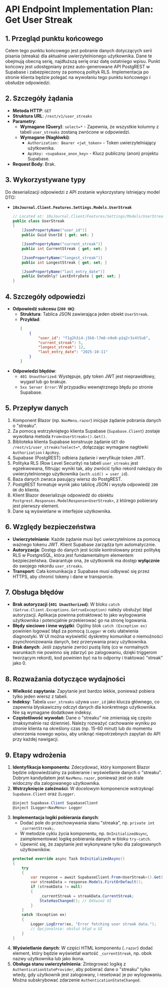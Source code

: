 # API Endpoint Implementation Plan: Get User Streak

## 1. Przegląd punktu końcowego
Celem tego punktu końcowego jest pobranie danych dotyczących serii pisania (streaka) dla aktualnie uwierzytelnionego użytkownika. Dane te obejmują obecną serię, najdłuższą serię oraz datę ostatniego wpisu. Punkt końcowy jest udostępniany przez auto-generowane API PostgREST w Supabase i zabezpieczony za pomocą polityk RLS. Implementacja po stronie klienta będzie polegać na wywołaniu tego punktu końcowego i obsłudze odpowiedzi.

## 2. Szczegóły żądania
- **Metoda HTTP**: `GET`
- **Struktura URL**: `/rest/v1/user_streaks`
- **Parametry**:
  - **Wymagane (Query)**: `select=*` - Zapewnia, że wszystkie kolumny z tabeli `user_streaks` zostaną zwrócone w odpowiedzi.
  - **Wymagane (Nagłówki)**:
    - `Authorization: Bearer <jwt_token>` - Token uwierzytelniający użytkownika.
    - `ApiKey: <supabase_anon_key>` - Klucz publiczny (anon) projektu Supabase.
- **Request Body**: Brak.

## 3. Wykorzystywane typy
Do deserializacji odpowiedzi z API zostanie wykorzystany istniejący model DTO:
- **`10xJournal.Client.Features.Settings.Models.UserStreak`**
  ```csharp
  // Located at: 10xJournal.Client/Features/Settings/Models/UserStreak.cs
  public class UserStreak
  {
      [JsonPropertyName("user_id")]
      public Guid UserId { get; set; }

      [JsonPropertyName("current_streak")]
      public int CurrentStreak { get; set; }

      [JsonPropertyName("longest_streak")]
      public int LongestStreak { get; set; }

      [JsonPropertyName("last_entry_date")]
      public DateOnly? LastEntryDate { get; set; }
  }
  ```

## 4. Szczegóły odpowiedzi
- **Odpowiedź sukcesu (`200 OK`)**:
  - **Struktura**: Tablica JSON zawierająca jeden obiekt `UserStreak`.
  - **Przykład**:
    ```json
    [
        {
            "user_id": "f1g2h3i4-j5k6-l7m8-n9o0-p1q2r3s4t5u6",
            "current_streak": 5,
            "longest_streak": 12,
            "last_entry_date": "2025-10-11"
        }
    ]
    ```
- **Odpowiedzi błędów**:
  - `401 Unauthorized`: Występuje, gdy token JWT jest nieprawidłowy, wygasł lub go brakuje.
  - `5xx Server Error`: W przypadku wewnętrznego błędu po stronie Supabase.

## 5. Przepływ danych
1. Komponent Blazor (np. `NavMenu.razor`) inicjuje żądanie pobrania danych o "streaku".
2. Za pomocą wstrzykniętego klienta Supabase (`Supabase.Client`) zostaje wywołana metoda `From<UserStreak>().Get()`.
3. Biblioteka klienta Supabase konstruuje żądanie `GET` do `/rest/v1/user_streaks?select=*`, dołączając wymagane nagłówki `Authorization` i `ApiKey`.
4. Supabase (PostgREST) odbiera żądanie i weryfikuje token JWT.
5. Polityka RLS (Row Level Security) na tabeli `user_streaks` jest egzekwowana, filtrując wyniki tak, aby zwrócić tylko rekord należący do uwierzytelnionego użytkownika (`auth.uid() = user_id`).
6. Baza danych zwraca pasujący wiersz do PostgREST.
7. PostgREST formatuje wynik jako tablicę JSON i wysyła odpowiedź `200 OK` do klienta.
8. Klient Blazor deserializuje odpowiedź do obiektu `Postgrest.Responses.ModelResponse<UserStreak>`, z którego pobierany jest pierwszy element.
9. Dane są wyświetlane w interfejsie użytkownika.

## 6. Względy bezpieczeństwa
- **Uwierzytelnianie**: Każde żądanie musi być uwierzytelnione za pomocą ważnego tokenu JWT. Klient Supabase zarządza tym automatycznie.
- **Autoryzacja**: Dostęp do danych jest ściśle kontrolowany przez politykę RLS w PostgreSQL, która jest fundamentalnym elementem bezpieczeństwa. Gwarantuje ona, że użytkownik ma dostęp **wyłącznie** do swojego rekordu `user_streaks`.
- **Transport**: Cała komunikacja z Supabase musi odbywać się przez HTTPS, aby chronić tokeny i dane w transporcie.

## 7. Obsługa błędów
- **Brak autoryzacji (`401 Unauthorized`)**: W bloku `catch (Gotrue.Client.Exceptions.GotrueException)` należy obsłużyć błąd autoryzacji. Aplikacja powinna potraktować to jako wylogowanie użytkownika i potencjalnie przekierować go na stronę logowania.
- **Błędy sieciowe i inne wyjątki**: Ogólny blok `catch (Exception ex)` powinien logować błąd za pomocą `ILogger` w celu ułatwienia diagnostyki. W UI można wyświetlić dyskretny komunikat o niemożności zsynchronizowania danych, bez przerywania pracy użytkownika.
- **Brak danych**: Jeśli zapytanie zwróci pustą listę (co w normalnych warunkach nie powinno się zdarzyć po zalogowaniu, dzięki triggerom tworzącym rekord), kod powinien być na to odporny i traktować "streak" jako 0.

## 8. Rozważania dotyczące wydajności
- **Wielkość zapytania**: Zapytanie jest bardzo lekkie, ponieważ pobiera tylko jeden wiersz z tabeli.
- **Indeksy**: Tabela `user_streaks` używa `user_id` jako klucza głównego, co zapewnia błyskawiczny odczyt danych dla konkretnego użytkownika. Nie są wymagane dodatkowe indeksy.
- **Częstotliwość wywołań**: Dane o "streaku" nie zmieniają się często (maksymalnie raz dziennie). Należy rozważyć cachowanie wyniku po stronie klienta na określony czas (np. 15-60 minut) lub do momentu utworzenia nowego wpisu, aby uniknąć niepotrzebnych zapytań do API przy każdej nawigacji.

## 9. Etapy wdrożenia
1. **Identyfikacja komponentu**: Zdecydować, który komponent Blazor będzie odpowiedzialny za pobieranie i wyświetlanie danych o "streaku". Dobrym kandydatem jest `NavMenu.razor`, ponieważ jest on stale widoczny dla zalogowanego użytkownika.
2. **Wstrzyknięcie zależności**: W docelowym komponencie wstrzyknąć `Supabase.Client` oraz `ILogger`.
   ```csharp
   @inject Supabase.Client SupabaseClient
   @inject ILogger<NavMenu> Logger
   ```
3. **Implementacja logiki pobierania danych**:
   - Dodać pole do przechowywania stanu "streaka", np. `private int _currentStreak;`.
   - W metodzie cyklu życia komponentu, np. `OnInitializedAsync`, zaimplementować logikę pobierania danych w bloku `try-catch`.
   - Upewnić się, że zapytanie jest wykonywane tylko dla zalogowanych użytkowników.
   ```csharp
   protected override async Task OnInitializedAsync()
   {
       try
       {
           var response = await SupabaseClient.From<UserStreak>().Get();
           var streakData = response.Models.FirstOrDefault();
           if (streakData != null)
           {
               _currentStreak = streakData.CurrentStreak;
               StateHasChanged(); // Odśwież UI
           }
       }
       catch (Exception ex)
       {
           Logger.LogError(ex, "Error fetching user streak data.");
           // Opcjonalnie: obsłuż błąd w UI
       }
   }
   ```
4. **Wyświetlanie danych**: W części HTML komponentu (`.razor`) dodać element, który będzie wyświetlał wartość `_currentStreak`, np. obok nazwy użytkownika lub jako ikona.
5. **Obsługa stanu uwierzytelnienia**: Zintegrować logikę z `AuthenticationStateProvider`, aby pobierać dane o "streaku" tylko wtedy, gdy użytkownik jest zalogowany, i resetować je po wylogowaniu. Można subskrybować zdarzenie `AuthenticationStateChanged`.
